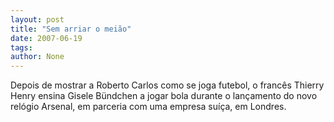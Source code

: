 ```yaml
---
layout: post
title: "Sem arriar o meião"
date: 2007-06-19
tags: 
author: None
---
```

Depois de mostrar a Roberto Carlos como se joga futebol, o franc&ecirc;s Thierry Henry ensina Gisele B&uuml;ndchen a jogar bola durante o lan&ccedil;amento do novo rel&oacute;gio Arsenal, em parceria com uma empresa su&iacute;&ccedil;a, em Londres. 
